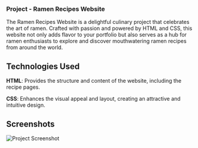 ### Project - Ramen Recipes Website

The Ramen Recipes Website is a delightful culinary project that celebrates the art of ramen. Crafted with passion and powered by HTML and CSS, this website not only adds flavor to your portfolio but also serves as a hub for ramen enthusiasts to explore and discover mouthwatering ramen recipes from around the world.

## Technologies Used

**HTML**: Provides the structure and content of the website, including the recipe pages.

**CSS**: Enhances the visual appeal and layout, creating an attractive and intuitive design.


## Screenshots

![Project Screenshot](screenshot.png)

